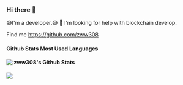 ### Hi there 👋

<!--
**zww308/zww308** is a ✨ _special_ ✨ repository because its `README.md` (this file) appears on your GitHub profile.

Here are some ideas to get you started:

- 🔭 I’m currently working on ...
- 🌱 I’m currently learning ...
- 👯 I’m looking to collaborate on ...
- 🤔 I’m looking for help with ...
- 💬 Ask me about ...
- 📫 How to reach me: ...
- 😄 Pronouns: ...
- ⚡ Fun fact: ...
-->

😅I'm a developer.😅
🤔 I’m looking for help with blockchain develop.

Find me https://github.com/zww308


#### Github Stats Most Used Languages

<img  src="https://github-readme-stats.vercel.app/api/top-langs/?username=zww308&theme=dark&layout=compact" align='left'/>


#### zww308's Github Stats

<img  src="https://github-readme-stats.vercel.app/api?username=zww308&show_icons=true&theme=dark&count_private=true" align='left'/>
